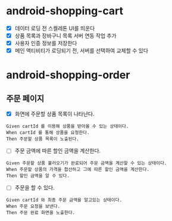 # android-shopping-cart

- [x] 데이터 로딩 전 스켈레톤 UI를 띄운다
- [x] 상품 목록과 장바구니 목록 서버 연동 작업 추가
- [x] 사용자 인증 정보를 저장한다
- [x] 메인 액티비티가 로딩되기 전, 서버를 선택하여 교체할 수 있다

# android-shopping-order

## 주문 페이지

- [x] 화면에 주문할 상품 목록이 나타난다.

```gherkin
Given cartId 를 이용해 상품을 받아올 수 있는 상태이다.
When cartId 를 통해 상품을 요청한다.
Then 주문할 상품 목록이 노출된다.
```

- [ ] 주문 금액에 따른 할인 금액을 계산한다.

```gherkin
Given 주문할 상품 불러오기가 완료되어 주문 금액을 계산할 수 있는 상태이다.
When 주문할 상품의 가격을 합산하고 그에 따른 할인 금액을 계산한다.
Then 할인 금액을 알 수 있다.
```

- [ ] 주문을 할 수 있다.

```gherkin
Given cartId 와 최종 주문 금액을 알고있는 상태이다.
When 주문 요청을 보낸다.
Then 주문 완료 화면을 노출한다.
```